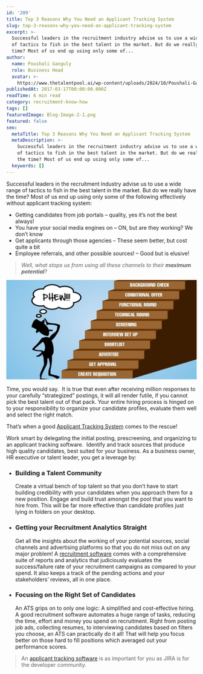 ```yaml
---
id: '209'
title: Top 3 Reasons Why You Need an Applicant Tracking System
slug: top-3-reasons-why-you-need-an-applicant-tracking-system
excerpt: >-
  Successful leaders in the recruitment industry advise us to use a wide range
  of tactics to fish in the best talent in the market. But do we really have the
  time? Most of us end up using only some of...
author:
  name: Poushali Ganguly
  role: Business Head
  avatar: >-
    https://www.thetalentpool.ai/wp-content/uploads/2024/10/Poushali-Gangulyimage.webp
publishedAt: 2017-03-17T00:00:00.000Z
readTime: 6 min read
category: recruitment-know-how
tags: []
featuredImage: Blog-Image-2-1.png
featured: false
seo:
  metaTitle: Top 3 Reasons Why You Need an Applicant Tracking System
  metaDescription: >-
    Successful leaders in the recruitment industry advise us to use a wide range
    of tactics to fish in the best talent in the market. But do we really have
    the time? Most of us end up using only some of...
  keywords: []
---
```


Successful leaders in the recruitment industry advise us to use a wide range of tactics to fish in the best talent in the market. But do we really have the time? Most of us end up using only some of the following effectively without applicant tracking system:

- Getting candidates from job portals – quality, yes it’s not the best always!
- You have your social media engines on – ON, but are they working? We don’t know
- Get applicants through those agencies – These seem better, but cost quite a bit
- Employee referrals, and other possible sources! – Good but is elusive!

> _Well, what stops us from using all these channels to their **maximum potential**?_

![applicant-tracking-system](images/Blog-Image-2-1.png)
<!--more-->

Time, you would say.  It is true that even after receiving million responses to your carefully “strategized” postings, it will all render futile, if you cannot pick the best talent out of that pack. Your entire hiring process is hinged on to your responsibility to organize your candidate profiles, evaluate them well and select the right match.

That’s when a good [Applicant Tracking System](https://www.thetalentpool.ai/blogs/top-3-reasons-why-you-need-an-applicant-tracking-system/) comes to the rescue!

Work smart by delegating the initial posting, prescreening, and organizing to an applicant tracking software.  Identify and track sources that produce high quality candidates, best suited for your business. As a business owner, HR executive or talent leader, you get a leverage by:

- ### Building a Talent Community
    
      
    Create a virtual bench of top talent so that you don’t have to start building credibility with your candidates when you approach them for a new position. Engage and build trust amongst the pool that you want to hire from. This will be far more effective than candidate profiles just lying in folders on your desktop.
- ### Getting your Recruitment Analytics Straight
    
      
    Get all the insights about the working of your potential sources, social channels and advertising platforms so that you do not miss out on any major problem! A [recruitment software](https://www.thetalentpool.ai/blogs/how-choose-right-recruitment-management-software/) comes with a comprehensive suite of reports and analytics that judiciously evaluates the success/failure rate of your recruitment campaigns as compared to your spend. It also keeps a track of the pending actions and your stakeholders’ reviews, all in one place.
- ### Focusing on the Right Set of Candidates
    
      
    An ATS grips on to only one logic: A simplified and cost-effective hiring. A good recruitment software automates a huge range of tasks, reducing the time, effort and money you spend on recruitment. Right from posting job ads, collecting resumes, to interviewing candidates based on filters you choose, an ATS can practically do it all! That will help you focus better on those hard to fill positions which averaged out your performance scores.

> An [applicant tracking software](https://www.thetalentpool.ai/recruitment-management-software-benefits/) is as important for you as JIRA is for the developer community.

<script type="application/ld+json"><br /> { "@context": "http://schema.org",<br /> "@type": "BlogPosting",<br /> "mainEntityOfPage": {<br /> "@type": "WebPage",<br /> "@id": "https://www.thetalentpool.ai/"<br /> },<br /> "headline": "Top 3 Reasons Why You Need an Applicant Tracking System",<br /> "alternativeHeadline": "Successful leaders in the recruitment industry advise us to use a wide range of tactics to fish in the best talent in the market.",<br /> "award": "",<br /> "image": {<br /> "@type": "ImageObject",<br /> "url":"https://www.thetalentpool.ai/wp-content/uploads/2017/06/Blog-Image-2-1.png",<br /> "height": 800,<br /> "width": 800},<br /> "editor": "Talent Pool",<br /> "genre": "Recruitment",<br /> "keywords": "Recruiting Software, Employment, Applicant Tracking System",<br /> "wordcount": "584",<br /> "publisher": {<br /> "@type": "Organization",<br /> "name": "Talent Pool",<br /> "logo": {<br /> "@type": "ImageObject",<br /> "url": "https://www.thetalentpool.ai/images/logo.png",<br /> "width": 600,<br /> "height": 60<br /> }<br /> },<br /> "url": "https://www.thetalentpool.ai/top-3-reasons-why-you-need-an-applicant-tracking-system/",<br /> "datePublished": "2017-03-17",<br /> "dateCreated": "2017-03-17",<br /> "dateModified": "2017-03-17",<br /> "description": "Successful leaders in the recruitment industry advise us to use a wide range of tactics to fish in the best talent in the market. But do we really have the time? Most of us end up using only some of the following effectively:<br /> Getting candidates from job portals – quality, yes it’s not the best always!<br /> You have your social media engines on – ON, but are they working? We don’t know<br /> Get applicants through those agencies – These seem better, but cost quite a bit<br /> Employee referrals, and other possible sources! – Good but is elusive!<br /> Well, what stops us from using all these channels to their maximum potential?<br /> Time, you would say. It is true that even after receiving million responses to your carefully “strategized” postings, it will all render futile, if you cannot pick the best talent out of that pack. Your entire hiring process is hinged on to your responsibility to organize your candidate profiles, evaluate them well and select the right match.<br /> That’s when a good Applicant Tracking System comes to the rescue!<br /> Work smart by delegating the initial posting, prescreening, and organizing to an applicant tracking software. Identify and track sources that produce high quality candidates, best suited for your business. As a business owner, HR executive or talent leader, you get a leverage by:<br /> Building a Talent Community<br /> Create a virtual bench of top talent so that you don’t have to start building credibility with your candidates when you approach them for a new position. Engage and build trust amongst the pool that you want to hire from. This will be far more effective than candidate profiles just lying in folders on your desktop.<br /> Getting your Recruitment Analytics Straight<br /> Get all the insights about the working of your potential sources, social channels and advertising platforms so that you do not miss out on any major problem! A recruitment software comes with a comprehensive suite of reports and analytics that judiciously evaluates the success/failure rate of your recruitment campaigns as compared to your spend. It also keeps a track of the pending actions and your stakeholders’ reviews, all in one place.<br /> Focusing on the Right Set of Candidates<br /> An ATS grips on to only one logic: A simplified and cost-effective hiring. A good recruitment software automates a huge range of tasks, reducing the time, effort and money you spend on recruitment. Right from posting job ads, collecting resumes, to interviewing candidates based on filters you choose, an ATS can practically do it all! That will help you focus better on those hard to fill positions which averaged out your performance scores.<br /> An applicant tracking software is as important for you as JIRA is for the developer community.",<br /> "author": {<br /> "@type": "Organization",<br /> "name": "Admin"<br /> }<br /> }<br /></script>
